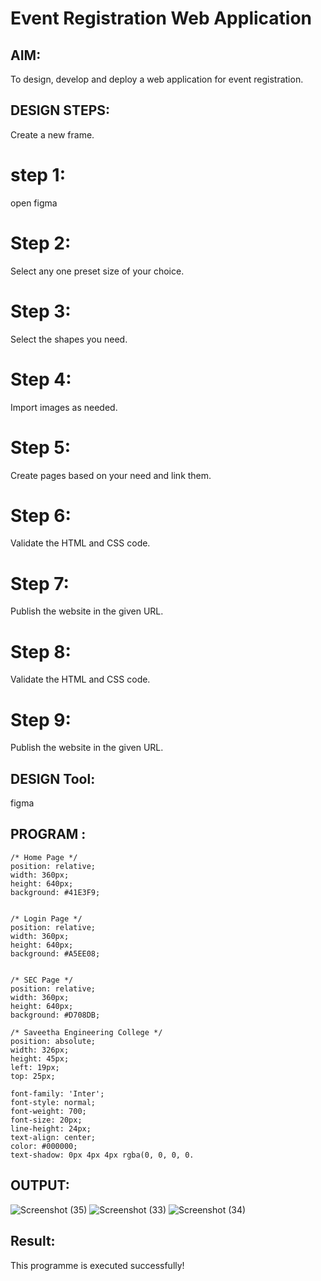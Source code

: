 # Event Registration Web Application

## AIM:
To design, develop and deploy a web application for event registration.

## DESIGN STEPS:
Create a new frame.

# step 1:
open figma
# Step 2:
Select any one preset size of your choice.

# Step 3:
Select the shapes you need.

# Step 4:
Import images as needed.

# Step 5:
Create pages based on your need and link them.

# Step 6:
Validate the HTML and CSS code.

# Step 7:
Publish the website in the given URL.


# Step 8:

Validate the HTML and CSS code.

# Step 9:

Publish the website in the given URL.

## DESIGN Tool:
 figma
 
 
## PROGRAM :
```
/* Home Page */
position: relative;
width: 360px;
height: 640px;
background: #41E3F9;


/* Login Page */
position: relative;
width: 360px;
height: 640px;
background: #A5EE08;


/* SEC Page */
position: relative;
width: 360px;
height: 640px;
background: #D708DB;

/* Saveetha Engineering College */
position: absolute;
width: 326px;
height: 45px;
left: 19px;
top: 25px;

font-family: 'Inter';
font-style: normal;
font-weight: 700;
font-size: 20px;
line-height: 24px;
text-align: center;
color: #000000;
text-shadow: 0px 4px 4px rgba(0, 0, 0, 0.
```


## OUTPUT:

![Screenshot (35)](https://user-images.githubusercontent.com/119390227/215317703-2dfcac71-f3e9-4774-9ba5-529468350dbd.png)
![Screenshot (33)](https://user-images.githubusercontent.com/119390227/215317725-670ba4a6-5866-4151-99d5-c392cc4fbbc3.png)
![Screenshot (34)](https://user-images.githubusercontent.com/119390227/215317711-904961d9-022e-4aa4-bc8b-efd5eb342802.png)


## Result:
This programme is executed successfully!
